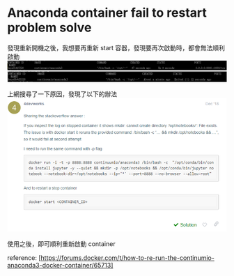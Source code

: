 # Anaconda container fail to restart problem solve
發現重新開機之後，我想要再重新 start 容器，發現要再次啟動時，都會無法順利啟動
![](./images/01.PNG)
![](./images/02.PNG)

上網搜尋了一下原因，發現了以下的辦法
![](./images/03.PNG)

使用之後，即可順利重新啟動 container

reference: [https://forums.docker.com/t/how-to-re-run-the-continumio-anaconda3-docker-container/65713]